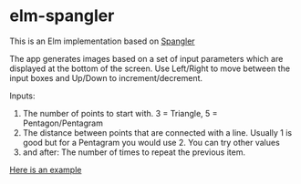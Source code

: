 # elm-spangler
This is an Elm implementation based on [Spangler](https://github.com/smurp/spangler_js/)

The app generates images based on a set of input parameters which are displayed at the bottom of the screen.
Use Left/Right to move between the input boxes and Up/Down to increment/decrement.

Inputs:
1) The number of points to start with. 3 = Triangle, 5 = Pentagon/Pentagram
2) The distance between points that are connected with a line. Usually 1 is good but for a Pentagram you would use 2. You can try other values
3) and after: The number of times to repeat the previous item.

[Here is an example](https://tilmans.github.io/elm-spangler/#2,5,3,6,11)
